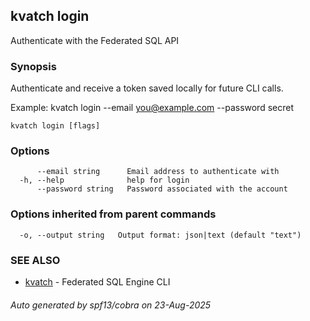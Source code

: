 ## kvatch login

Authenticate with the Federated SQL API

### Synopsis

Authenticate and receive a token saved locally for future CLI calls.

Example:
  kvatch login --email you@example.com --password secret

```
kvatch login [flags]
```

### Options

```
      --email string      Email address to authenticate with
  -h, --help              help for login
      --password string   Password associated with the account
```

### Options inherited from parent commands

```
  -o, --output string   Output format: json|text (default "text")
```

### SEE ALSO

* [kvatch](kvatch.md)	 - Federated SQL Engine CLI

###### Auto generated by spf13/cobra on 23-Aug-2025
